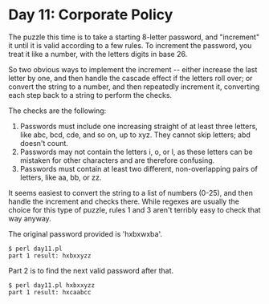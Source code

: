 # Day 11: Corporate Policy

The puzzle this time is to take a starting 8-letter password, and
"increment" it until it is valid according to a few rules. To increment the
password, you treat it like a number, with the letters digits in base 26.

So two obvious ways to implement the increment -- either increase the last
letter by one, and then handle the cascade effect if the letters roll over;
or convert the string to a number, and then repeatedly increment it,
converting each step back to a string to perform the checks.

The checks are the following:

1. Passwords must include one increasing straight of at least three letters,
   like abc, bcd, cde, and so on, up to xyz. They cannot skip letters; abd
   doesn't count.
2. Passwords may not contain the letters i, o, or l, as these letters can be
   mistaken for other characters and are therefore confusing.
3. Passwords must contain at least two different, non-overlapping pairs of
   letters, like aa, bb, or zz.

It seems easiest to convert the string to a list of numbers (0-25), and then
handle the increment and checks there. While regexes are usually the choice
for this type of puzzle, rules 1 and 3 aren't terribly easy to check that
way anyway.

The original password provided is 'hxbxwxba'.

```
$ perl day11.pl 
part 1 result: hxbxxyzz
```

Part 2 is to find the next valid password after that.

```
$ perl day11.pl hxbxxyzz
part 1 result: hxcaabcc
```
